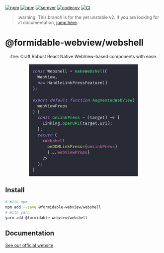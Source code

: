 [![npm](https://img.shields.io/npm/v/@formidable-webview/webshell/latest)](https://www.npmjs.com/package/@formidable-webview/webshell)
[![npm](https://img.shields.io/npm/v/@formidable-webview/webshell/next)](https://www.npmjs.com/package/@formidable-webview/webshell)
[![semver](https://img.shields.io/badge/semver-2.0.0-e10079.svg)](https://semver.org/spec/v2.0.0.html)
[![codecov](https://codecov.io/gh/formidable-webview/webshell/branch/master/graph/badge.svg)](https://codecov.io/gh/formidable-webview/webshell)
[![CI](https://github.com/formidable-webview/webshell/workflows/CI/badge.svg?branch=master)](https://github.com/formidable-webview/webshell/actions?query=branch%3Amaster+workflow%3ACI)

<blockquote>
:warning: This branch is for the yet unstable v2. If you are looking for v1 documentation, <a href="https://github.com/formidable-webview/webshell/tree/dev/1.x#readme">jump here</a>.
</blockquote>

<h1>@formidable-webview/webshell</h1>

<p align="center">
  :fire: Craft Robust React Native WebView-based components with ease.
  <br/><br/>
  <a href="https://formidable-webview.github.io/webshell/"><img src="./assets/api-quickview.png" width="350" /></a>

</p>

## Install

```sh
# With npm
npm add --save @formidable-webview/webshell
# With yarn
yarn add @formidable-webview/webshell
```

## Documentation

[See our official website](https://formidable-webview.github.io/webshell/).

